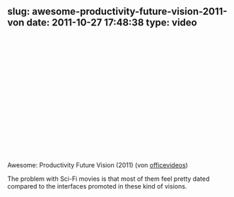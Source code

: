 slug: awesome-productivity-future-vision-2011-von
date: 2011-10-27 17:48:38
type: video
---

<object width="480" height="270"><param name="movie" value="http://www.youtube.com/v/a6cNdhOKwi0?version=3&feature=oembed"></param><param name="allowFullScreen" value="true"></param><param name="allowscriptaccess" value="always"></param><embed src="http://www.youtube.com/v/a6cNdhOKwi0?version=3&feature=oembed" type="application/x-shockwave-flash" width="480" height="270" allowscriptaccess="always" allowfullscreen="true"></embed></object>

Awesome: Productivity Future Vision (2011) (von [officevideos](http://www.youtube.com/watch?v=a6cNdhOKwi0&eurl=http://techcrunch.com/2011/10/27/microsofts-vision-of-the-future-includes-touch-sensitive-everything-and-beautiful-people-only/?&feature=player_embedded))

 The problem with Sci-Fi movies is that most of them feel pretty dated compared to the interfaces promoted in these kind of visions.
